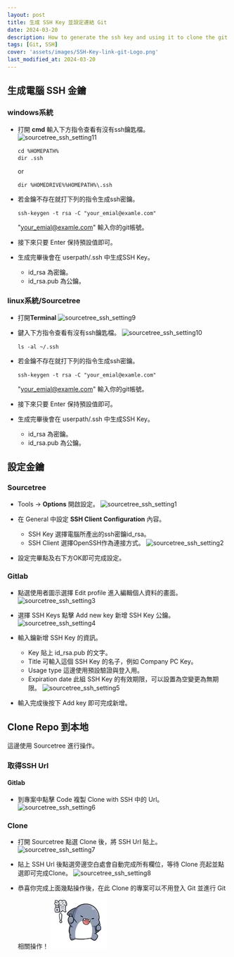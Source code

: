 ```yaml
---
layout: post
title: 生成 SSH Key 並設定連結 Git
date: 2024-03-20
description: How to generate the ssh key and using it to clone the git repository
tags: [Git, SSH]
cover: 'assets/images/SSH-Key-link-git-Logo.png'
last_modified_at: 2024-03-20
--- 
```


## 生成電腦 SSH 金鑰
### windows系統
- 打開 **cmd** 輸入下方指令查看有沒有ssh鑰匙檔。
    ![sourcetree_ssh_setting11](https://hackmd.io/_uploads/ryaKly_Ra.png)

	```
	cd %HOMEPATH%
	dir .ssh
	```
	or
	        
	```
	dir %HOMEDRIVE%%HOMEPATH%\.ssh
	```

- 若金鑰不存在就打下列的指令生成ssh密鑰。
	```
	ssh-keygen -t rsa -C "your_emial@examle.com"
	```
    "your_emial@examle.com" 輸入你的git帳號。

- 接下來只要 Enter 保持預設值即可。

- 生成完畢後會在 userpath/.ssh 中生成SSH Key。
    - id_rsa 為密鑰。
    - id_rsa.pub 為公鑰。

### linux系統/Sourcetree
- 打開**Terminal** 
![sourcetree_ssh_setting9](https://hackmd.io/_uploads/H1ZbRCwR6.png)


- 鍵入下方指令查看有沒有ssh鑰匙檔。
![sourcetree_ssh_setting10](https://hackmd.io/_uploads/HkbqA0vRT.png)
	```
	ls -al ~/.ssh
	```

- 若金鑰不存在就打下列的指令生成ssh密鑰。
	```
	ssh-keygen -t rsa -C "your_emial@examle.com"
	```
    "your_emial@examle.com" 輸入你的git帳號。

- 接下來只要 Enter 保持預設值即可。

- 生成完畢後會在 userpath/.ssh 中生成SSH Key。
    - id_rsa 為密鑰。
    - id_rsa.pub 為公鑰。

## 設定金鑰

### Sourcetree
- Tools -> **Options** 開啟設定。
![sourcetree_ssh_setting1](https://hackmd.io/_uploads/H1AgFpPR6.png)

- 在 General 中設定 **SSH Client Configuration** 內容。
    - SSH Key 選擇電腦所產出的ssh密鑰id_rsa。
    - SSH Client 選擇OpenSSH作為連接方式。
![sourcetree_ssh_setting2](https://hackmd.io/_uploads/H1_ZF6vRT.png)
- 設定完畢點及右下方OK即可完成設定。

### Gitlab

- 點選使用者圖示選擇 Edit profile 進入編輯個人資料的畫面。
![sourcetree_ssh_setting3](https://hackmd.io/_uploads/rkV5naPAa.png)

- 選擇 SSH Keys 點擊 Add new key 新增 SSH Key 公鑰。
![sourcetree_ssh_setting4](https://hackmd.io/_uploads/SJ-xMJ_RT.png)


- 輸入鑰新增 SSH Key 的資訊。
    - Key 貼上 id_rsa.pub 的文字。
    - Title 可輸入這個 SSH Key 的名子，例如 Company PC Key。
    - Usage type 這邊使用預設驗證與登入用。
    - Expiration date 此組 SSH Key 的有效期限，可以設置為空變更為無期限。
![sourcetree_ssh_setting5](https://hackmd.io/_uploads/rJZqM0P0p.png)

- 輸入完成後按下 Add key 即可完成新增。

## Clone Repo 到本地
這邊使用 Sourcetree 進行操作。

### 取得SSH Url
#### Gitlab
- 到專案中點擊 Code 複製 Clone with SSH 中的 Url。
![sourcetree_ssh_setting6](https://hackmd.io/_uploads/rkjt_CvCp.png)

### Clone

- 打開 Sourcetree 點選 Clone 後，將 SSH Url 貼上。
![sourcetree_ssh_setting7](https://hackmd.io/_uploads/HyyUoCvRa.png)

- 貼上 SSH Url 後點選旁邊空白處會自動完成所有欄位，等待 Clone 亮起並點選即可完成Clone。
![sourcetree_ssh_setting8](https://hackmd.io/_uploads/HJTIjRPAT.png)
- 恭喜你完成上面幾點操作後，在此 Clone 的專案可以不用登入 Git 並進行 Git 相關操作！
![8-1.thumb128](assets\images\posts_images\2024-03-20-Git-SSH-setting\8-1.thumb128.png)

